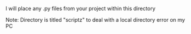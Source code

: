 I will place any .py files from your project within this directory

Note: Directory is titled "scriptz" to deal with a local directory error on my PC
